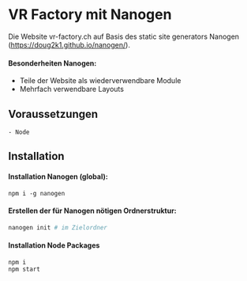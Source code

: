 # VR Factory mit Nanogen

Die Website vr-factory.ch auf Basis des static site generators Nanogen (https://doug2k1.github.io/nanogen/).

#### Besonderheiten Nanogen:

- Teile der Website als wiederverwendbare Module
- Mehrfach verwendbare Layouts

## Voraussetzungen

```
- Node
```

## Installation

#### Installation Nanogen (global):

```
npm i -g nanogen
```

#### Erstellen der für Nanogen nötigen Ordnerstruktur:

```bash
nanogen init # im Zielordner
```

#### Installation Node Packages

```
npm i
npm start
```
